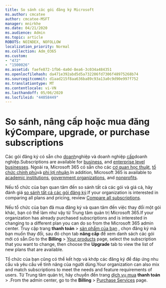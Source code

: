 ```yaml
---
title: So sánh các gói đăng ký Microsoft
ms.author: cmcatee
author: cmcatee-MSFT
manager: mnirkhe
ms.date: 04/21/2020
ms.audience: Admin
ms.topic: article
ROBOTS: NOINDEX, NOFOLLOW
localization_priority: Normal
ms.collection: Adm_O365
ms.custom:
- "472"
- "1500026"
ms.assetid: faefe872-1fb6-4a0d-8ea6-3c034a484351
ms.openlocfilehash: da471e392abd5d5a732206fd7306f48975268b74
ms.sourcegitcommit: d1aad215f8aa636ba89c93a13a0c9d90e997f752
ms.translationtype: MT
ms.contentlocale: vi-VN
ms.lasthandoff: 05/06/2020
ms.locfileid: "44058449"
---
```

# <a name="compare-upgrade-or-purchase-subscriptions"></a><span data-ttu-id="9597e-102">So sánh, nâng cấp hoặc mua đăng ký</span><span class="sxs-lookup"><span data-stu-id="9597e-102">Compare, upgrade, or purchase subscriptions</span></span>
  
<span data-ttu-id="9597e-103">Các gói đăng ký có sẵn cho [doanh](https://products.office.com/compare-all-microsoft-office-products?tab=2)nghiệp và doanh nghiệp [cấp](https://products.office.com/business/compare-more-office-365-for-business-plans)doanh nghiệp.</span><span class="sxs-lookup"><span data-stu-id="9597e-103">Subscriptions are available for [business](https://products.office.com/compare-all-microsoft-office-products?tab=2), and [enterprise level businesses](https://products.office.com/business/compare-more-office-365-for-business-plans).</span></span> <span data-ttu-id="9597e-104">Ngoài ra, Microsoft 365 có sẵn cho các [cơ quan học thuật](https://products.office.com/academic/compare-office-365-education-plans), [tổ chức chính phủ](https://products.office.com/government/compare-office-365-government-plans)và [phi lợi nhuận](https://products.office.com/nonprofit/office-365-nonprofit-plans-and-pricing?tab=1).</span><span class="sxs-lookup"><span data-stu-id="9597e-104">In addition, Microsoft 365 is available to [academic institutions](https://products.office.com/academic/compare-office-365-education-plans), [government organizations](https://products.office.com/government/compare-office-365-government-plans), and [nonprofits](https://products.office.com/nonprofit/office-365-nonprofit-plans-and-pricing?tab=1).</span></span>
  
<span data-ttu-id="9597e-105">Nếu tổ chức của bạn quan tâm đến so sánh tất cả các gói và giá cả, hãy đánh giá [so sánh tất cả các gói đăng ký](https://products.office.com/business/compare-more-office-365-for-business-plans).</span><span class="sxs-lookup"><span data-stu-id="9597e-105">If your organization is interested in comparing all plans and pricing, review [Compare all subscriptions](https://products.office.com/business/compare-more-office-365-for-business-plans).</span></span>
  
<span data-ttu-id="9597e-106">Nếu tổ chức của bạn đã mua đăng ký và quan tâm đến việc thay đổi một gói khác, bạn có thể làm như vậy từ Trung tâm quản trị Microsoft 365.</span><span class="sxs-lookup"><span data-stu-id="9597e-106">If your organization has already purchased subscriptions and is interested in changing to a different plan you can do so from the Microsoft 365 admin center.</span></span> <span data-ttu-id="9597e-107">Truy cập trang **thanh toán** \> [sản phẩm của bạn](https://go.microsoft.com/fwlink/p/?linkid=842054) , chọn đăng ký mà bạn muốn thay đổi, sau đó chọn tab **nâng cấp** để xem danh sách các gói mới có sẵn.</span><span class="sxs-lookup"><span data-stu-id="9597e-107">Go to the **Billing** \> [Your products](https://go.microsoft.com/fwlink/p/?linkid=842054) page, select the subscription that you want to change, then choose the **Upgrade** tab to view the list of new plans that are available.</span></span>
  
<span data-ttu-id="9597e-108">Tổ chức của bạn cũng có thể kết hợp và khớp các đăng ký để đáp ứng nhu cầu và yêu cầu về tính năng của người dùng.</span><span class="sxs-lookup"><span data-stu-id="9597e-108">Your organization can also mix and match subscriptions to meet the needs and feature requirements of users.</span></span> <span data-ttu-id="9597e-109">Từ Trung tâm quản trị, hãy chuyển đến trang [dịch vụ mua](https://go.microsoft.com/fwlink/p/?linkid=868433) **thanh toán** \> .</span><span class="sxs-lookup"><span data-stu-id="9597e-109">From the admin center, go to the **Billing** \> [Purchase Services](https://go.microsoft.com/fwlink/p/?linkid=868433) page.</span></span>